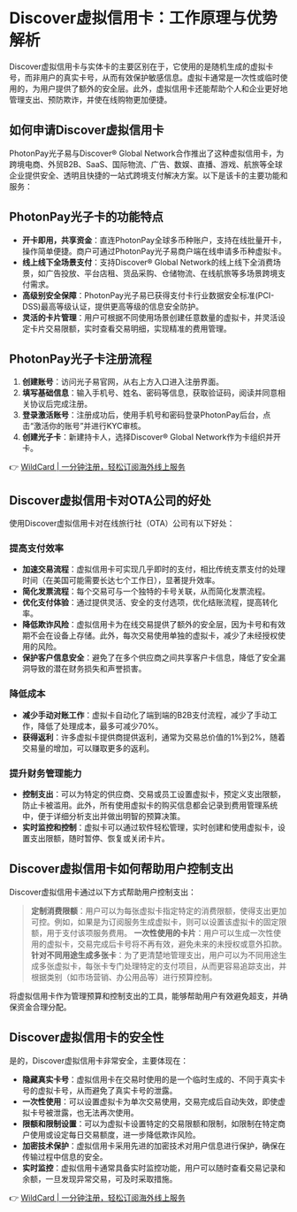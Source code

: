 # Discover虚拟信用卡：工作原理与优势解析

Discover虚拟信用卡与实体卡的主要区别在于，它使用的是随机生成的虚拟卡号，而非用户的真实卡号，从而有效保护敏感信息。虚拟卡通常是一次性或临时使用的，为用户提供了额外的安全层。此外，虚拟信用卡还能帮助个人和企业更好地管理支出、预防欺诈，并使在线购物更加便捷。

## 如何申请Discover虚拟信用卡

PhotonPay光子易与Discover® Global Network合作推出了这种虚拟信用卡，为跨境电商、外贸B2B、SaaS、国际物流、广告、数娱、直播、游戏、航旅等全球企业提供安全、透明且快捷的一站式跨境支付解决方案。以下是该卡的主要功能和服务：

## PhotonPay光子卡的功能特点

- **开卡即用，共享资金**：直连PhotonPay全球多币种账户，支持在线批量开卡，操作简单便捷。商户可通过PhotonPay光子易商户端在线申请多币种虚拟卡。
- **线上线下全场景支付**：支持Discover® Global Network的线上线下全消费场景，如广告投放、平台店租、货品采购、仓储物流、在线航旅等多场景跨境支付需求。
- **高级别安全保障**：PhotonPay光子易已获得支付卡行业数据安全标准(PCI-DSS)最高等级认证，提供更高等级的信息安全防护。
- **灵活的卡片管理**：用户可根据不同使用场景创建任意数量的虚拟卡，并灵活设定卡片交易限额，实时查看交易明细，实现精准的费用管理。

## PhotonPay光子卡注册流程

1. **创建账号**：访问光子易官网，从右上方入口进入注册界面。
2. **填写基础信息**：输入手机号、姓名、密码等信息，获取验证码，阅读并同意相关协议后完成注册。
3. **登录激活账号**：注册成功后，使用手机号和密码登录PhotonPay后台，点击“激活你的账号”并进行KYC审核。
4. **创建光子卡**：新建持卡人，选择Discover® Global Network作为卡组织并开卡。

👉 [WildCard | 一分钟注册，轻松订阅海外线上服务](https://bbtdd.com/WildCard)

## Discover虚拟信用卡对OTA公司的好处

使用Discover虚拟信用卡对在线旅行社（OTA）公司有以下好处：

### 提高支付效率

- **加速交易流程**：虚拟信用卡可实现几乎即时的支付，相比传统支票支付的处理时间（在美国可能需要长达七个工作日），显著提升效率。
- **简化发票流程**：每个交易可与一个独特的卡号关联，从而简化发票流程。
- **优化支付体验**：通过提供灵活、安全的支付选项，优化结账流程，提高转化率。
- **降低欺诈风险**：虚拟信用卡为在线交易提供了额外的安全层，因为卡号和有效期不会在设备上存储。此外，每次交易使用单独的虚拟卡，减少了未经授权使用的风险。
- **保护客户信息安全**：避免了在多个供应商之间共享客户卡信息，降低了安全漏洞导致的潜在财务损失和声誉损害。

### 降低成本

- **减少手动对账工作**：虚拟卡自动化了端到端的B2B支付流程，减少了手动工作，降低了处理成本，最多可减少70%。
- **获得返利**：许多虚拟卡提供商提供返利，通常为交易总价值的1%到2%，随着交易量的增加，可以赚取更多的返利。

### 提升财务管理能力

- **控制支出**：可以为特定的供应商、交易或员工设置虚拟卡，预定义支出限额，防止卡被滥用。此外，所有使用虚拟卡的购买信息都会记录到费用管理系统中，便于详细分析支出并做出明智的预算决策。
- **实时监控和控制**：虚拟卡可以通过软件轻松管理，实时创建和使用虚拟卡，设置支出限额，随时暂停、恢复或关闭卡片。

## Discover虚拟信用卡如何帮助用户控制支出

Discover虚拟信用卡通过以下方式帮助用户控制支出：

> **定制消费限额**：用户可以为每张虚拟卡指定特定的消费限额，使得支出更加可控。例如，如果是为订阅服务生成虚拟卡，则可以设置该虚拟卡的固定限额，用于支付该项服务费用。
> **一次性使用的卡片**：用户可以生成一次性使用的虚拟卡，交易完成后卡号将不再有效，避免未来的未授权或意外扣款。
> **针对不同用途生成多张卡**：为了更清楚地管理支出，用户可以为不同用途生成多张虚拟卡，每张卡专门处理特定的支付项目，从而更容易追踪支出，并根据类别（如市场营销、办公用品等）进行预算控制。

将虚拟信用卡作为管理预算和控制支出的工具，能够帮助用户有效避免超支，并确保资金合理分配。

## Discover虚拟信用卡的安全性

是的，Discover虚拟信用卡非常安全，主要体现在：

- **隐藏真实卡号**：虚拟信用卡在交易时使用的是一个临时生成的、不同于真实卡号的虚拟卡号，从而避免了真实卡号的泄露。
- **一次性使用**：可以设置虚拟卡为单次交易使用，交易完成后自动失效，即使虚拟卡号被泄露，也无法再次使用。
- **限额和限制设置**：可以为虚拟卡设置特定的交易限额和限制，如限制在特定商户使用或设定每日交易额度，进一步降低欺诈风险。
- **加密技术保护**：虚拟信用卡采用先进的加密技术对用户信息进行保护，确保在传输过程中信息的安全。
- **实时监控**：虚拟信用卡通常具备实时监控功能，用户可以随时查看交易记录和余额，一旦发现异常交易，可及时采取措施。

👉 [WildCard | 一分钟注册，轻松订阅海外线上服务](https://bbtdd.com/WildCard)